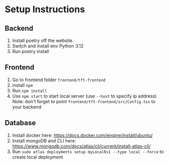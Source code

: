 # Setup Instructions
## Backend
1. Install poetry off the website.
2. Switch and install env Python 3.12
3. Run poetry install

## Frontend
1. Go to frontend folder `frontend/tft-frontend`
2. install `npm`
3. Run `npm install`
4. Use `npm start` to start local server (use `--host` to specify ip address)
Note: don't forget to point `frontend/tft-frontend/src/Config.tsx` to your backend

## Database
1. Install docker here: https://docs.docker.com/engine/install/ubuntu/
2. Install mongoDB and CLI here: https://www.mongodb.com/docs/atlas/cli/current/install-atlas-cli/
3. Run `sudo atlas deployments setup myLocalRs1 --type local --force` to create local deployment